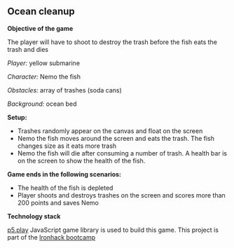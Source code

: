 ## **Ocean cleanup**

**Objective of the game**

The player will have to shoot to destroy the trash before the fish eats the trash and dies

*Player:* yellow submarine 

*Character:* Nemo the fish 

*Obstacles:* array of trashes (soda cans)

*Background:* ocean bed 

**Setup:**
* Trashes randomly appear on the canvas and float on the screen
* Nemo the fish moves around the screen and eats the trash. The fish changes size as it eats more trash
* Nemo the fish will die after consuming a number of trash. A health bar is on the screen to show the health of the fish.

**Game ends in the following scenarios:**
* The health of the fish is depleted
* Player shoots and destroys trashes on the screen and scores more than 200 points and saves Nemo

**Technology stack**

[p5.play](https://molleindustria.github.io/p5.play/) JavaScript game library is used to build this game. This project is part of the [Ironhack bootcamp](https://www.ironhack.com/en)
